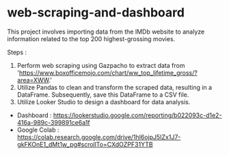 # web-scraping-and-dashboard

This project involves importing data from the IMDb website to analyze information related to the top 200 highest-grossing movies.

Steps :
1. Perform web scraping using Gazpacho to extract data from 'https://www.boxofficemojo.com/chart/ww_top_lifetime_gross/?area=XWW.'
2. Utilize Pandas to clean and transform the scraped data, resulting in a DataFrame. Subsequently, save this DataFrame to a CSV file.
3. Utilize Looker Studio to design a dashboard for data analysis.

- Dashboard : https://lookerstudio.google.com/reporting/b022093c-d1e2-416a-989c-399891ce6a1f
- Google Colab : https://colab.research.google.com/drive/1hl6ojpJ5IZx1J7-gkFKOnE1_dMt1w_pg#scrollTo=CXdOZPF31YTB
